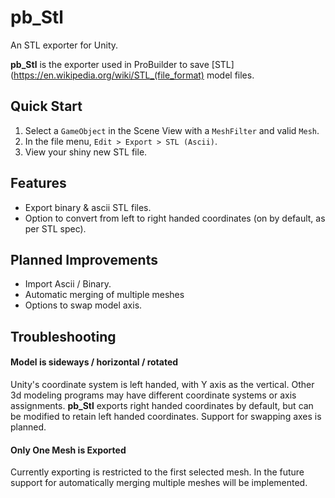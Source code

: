 # pb_Stl

An STL exporter for Unity.

**pb_Stl** is the exporter used in ProBuilder to save [STL](https://en.wikipedia.org/wiki/STL_(file_format) model files.

## Quick Start

1. Select a `GameObject` in the Scene View with a `MeshFilter` and valid `Mesh`.
1. In the file menu,  `Edit > Export > STL (Ascii)`.
1. View your shiny new STL file.

## Features

- Export binary & ascii STL files.
- Option to convert from left to right handed coordinates (on by default, as per STL spec).

## Planned Improvements

- Import Ascii / Binary.
- Automatic merging of multiple meshes
- Options to swap model axis.

## Troubleshooting

#### Model is sideways / horizontal / rotated

Unity's coordinate system is left handed, with Y axis as the vertical.  Other 3d modeling programs may have different coordinate systems or axis assignments.  **pb_Stl** exports right handed coordinates by default, but can be modified to retain left handed coordinates.  Support for swapping axes is planned.

#### Only One Mesh is Exported

Currently exporting is restricted to the first selected mesh.  In the future support for automatically merging multiple meshes will be implemented.

